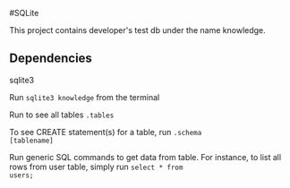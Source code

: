 #SQLite 

This project contains developer's test db under the name knowledge.

## Dependencies
sqlite3

Run 
<code>sqlite3 knowledge</code>
from the terminal

Run to see all tables
<code>.tables</code>

To see CREATE statement(s) for a table, run
<code>.schema [tablename]</code>

Run generic SQL commands to get data from table. For instance, to list all rows from user table, simply run
<code>select * from users;</code>
